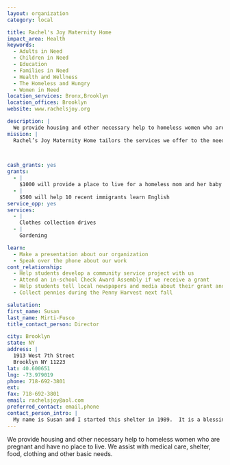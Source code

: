 ```yaml
---
layout: organization
category: local

title: Rachel's Joy Maternity Home
impact_area: Health
keywords: 
  - Adults in Need
  - Children in Need
  - Education
  - Families in Need
  - Health and Wellness
  - The Homeless and Hungry
  - Women in Need
location_services: Bronx,Brooklyn
location_offices: Brooklyn
website: www.rachelsjoy.org

description: |
  We provide housing and other necessary help to homeless women who are pregnant and have no place to live.  We assist with medical care, shelter, food, clothing and other basic needs.
mission: |
  Rachel’s Joy Maternity Home tailors the services we offer to the needs of the young women who come to us. Realizing that it is not enough to just tell a young woman not to abort her child, we are committed to helping her during her time of greatest need. We have a large 10 room house in the Flatbush section of Brooklyn. We are able to more effectively help the young unwed mothers who come to us needing assistance. The home is able to facilitate between four to eight mothers and their babies.

  

cash_grants: yes
grants: 
  - |
    $1000 will provide a place to live for a homeless mom and her baby for about 3 months
  - |
    $500 will help 10 recent immigrants learn English 
service_opp: yes
services: 
  - |
    Clothes collection drives
  - |
    Gardening

learn: 
  - Make a presentation about our organization
  - Speak over the phone about our work
cont_relationship: 
  - Help students develop a community service project with us
  - Attend an in-school Check Award Assembly if we receive a grant
  - Help students tell local newspapers and media about their grant and/or project with us
  - Collect pennies during the Penny Harvest next fall

salutation: 
first_name: Susan
last_name: Mirti-Fusco
title_contact_person: Director

city: Brooklyn
state: NY
address: |
  1913 West 7th Street  
  Brooklyn NY 11223
lat: 40.600651
lng: -73.979019
phone: 718-692-3801
ext: 
fax: 718-692-3801
email: rachelsjoy@aol.com
preferred_contact: email,phone
contact_person_intro: |
  My name is Susan and I started this shelter in 1989.  It is a blessing to be able to help desperate homeless mothers and their infant babies get off living in the streets and come into a nice warm, friendly home.
---
```

We provide housing and other necessary help to homeless women who are pregnant and have no place to live.  We assist with medical care, shelter, food, clothing and other basic needs.